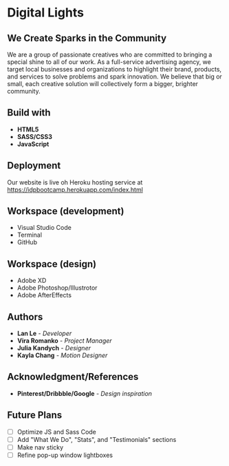 # Digital Lights
## We Create Sparks in the Community


We are a group of passionate creatives who are committed to bringing a special shine to all of our work. As a full-service advertising agency, we target local businesses and organizations to highlight their brand, products, and services to solve problems and spark innovation. We believe that big or small, each creative solution will collectively form a bigger, brighter community.


## Build with
* **HTML5**
* **SASS/CSS3**
* **JavaScript**

## Deployment

Our website is live oh Heroku hosting service at
https://idpbootcamp.herokuapp.com/index.html


## Workspace (development)
* Visual Studio Code
* Terminal
* GitHub

## Workspace (design)
* Adobe XD
* Adobe Photoshop/Illustrotor
* Adobe AfterEffects

## Authors

* **Lan Le** - *Developer* 
* **Vira Romanko** - *Project Manager* 
* **Julia Kandych** - *Designer* 
* **Kayla Chang** - *Motion Designer* 

## Acknowledgment/References

* **Pinterest/Dribbble/Google** - *Design inspiration* 

## Future Plans
- [ ] Optimize JS and Sass Code
- [ ] Add "What We Do", "Stats", and "Testimonials" sections
- [ ] Make nav sticky
- [ ] Refine pop-up window lightboxes 
